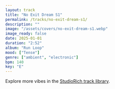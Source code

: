 ```yaml
---
layout: track
title: "No Exit Dream S1"
permalink: /tracks/no-exit-dream-s1/
description: ""
image: "/assets/covers/no-exit-dream-s1.webp"
image_ready: false
date: 2025-01-01
duration: "2:52"
album: "Run Loop"
mood: ["Tense"]
genre: ["ambient", "electronic"]
bpm: 140
key: "E"
---
```


Explore more vibes in the [StudioRich track library](/tracks/).
